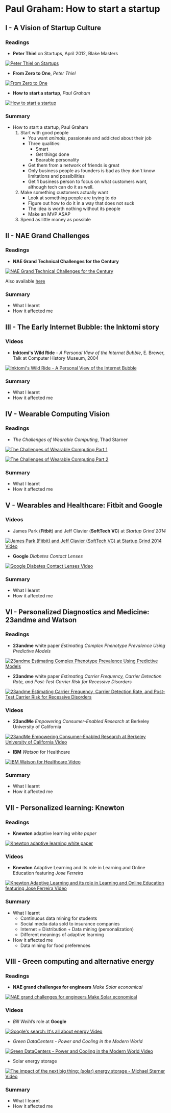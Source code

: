 # Paul Graham: How to start a startup



## I - A Vision of Startup Culture
### Readings
- **Peter Thiel** on Startups, April 2012, Blake Masters

[![Peter Thiel on Startups](images/peterthielonstartups.jpg)](http://blakemasters.com/post/20400301508/cs183class1)

- **From Zero to One**, *Peter Thiel*

[![From Zero to One](images/fromzerotoone.jpg)](https://www.amazon.com/Zero-One-Notes-Startups-Future-ebook/dp/B00J6YBOFQ)

- **How to start a startup**, *Paul Graham*

[![How to start a startup](images/howtostartastartup.jpg)](http://www.paulgraham.com/start.html)

### Summary
- How to start a startup, Paul Graham
   1. Start with good people
       - You want *animals*, passionate and addicted about their job
       - Three qualities:
           - Smart
           - Get things done
           - Bearable personality
       - Get them from a network of friends is great
       - Only business people as founders is bad as they don't know limitations and possibilities
       - Get **1** business person to focus on what customers want, although tech can do it as well.
   2. Make something customers actually want
       - Look at something people are trying to do
       - Figure out how to do it in a way that does not suck
       - The idea is worth nothing without its people
       - Make an MVP ASAP
   3. Spend as little money as possible

   
   
## II - NAE Grand Challenges
### Readings
- **NAE Grand Technical Challenges for the Century**

[![NAE Grand Technical Challenges for the Century](images/grandchallengesforengineering.jpg)](documents/NAE-Grand-Challenges-2008.pdf)

Also available [here](http://www.northeastern.edu/academic-plan/wp-content/uploads/2015/10/NAE-Grand-Challenges-2008.pdf)

### Summary
- What I learnt
- How it affected me



## III - The Early Internet Bubble: the Inktomi story
### Videos
- **Inktomi's Wild Ride** - *A Personal View of the Internet Bubble*, E. Brewer, Talk at Computer History Museum, 2004

[![Inktomi's Wild Ride - A Personal View of the Internet Bubble](images/computerhistorymuseum.jpg)](https://www.youtube.com/watch?v=E91oEn1bnXM)

### Summary
- What I learnt
- How it affected me



## IV - Wearable Computing Vision
### Readings
- *The Challenges of Wearable Computing*, Thad Starner

[![The Challenges of Wearable Computing Part 1](images/thechallengesofwearablecomputing1.jpg)](http://www.cc.gatech.edu/~thad/p/magazine/published-part1.pdf)

[![The Challenges of Wearable Computing Part 2](images/thechallengesofwearablecomputing2.jpg)](http://www.cc.gatech.edu/~thad/p/magazine/published-part2.pdf)

### Summary
- What I learnt
- How it affected me



## V - Wearables and Healthcare: Fitbit and Google
### Videos
- James Park (**Fitbit**) and Jeff Clavier (**SoftTech VC**) at *Startup Grind 2014*

[![James Park (Fitbit) and Jeff Clavier (SoftTech VC) at Startup Grind 2014 Video](images/startupgrindfitbit.jpg)](https://www.youtube.com/watch?v=saVicnu0l0k)

- **Google** *Diabetes Contact Lenses*

[![Google Diabetes Contact Lenses Video](images/googlediabetesmonitoringcontactlenses.jpg)](https://www.youtube.com/watch?v=DxB6Lg-AOpg)

### Summary
- What I learnt
- How it affected me



## VI - Personalized Diagnostics and Medicine: 23andme and Watson
### Readings
- **23andme** white paper *Estimating Complex Phenotype	Prevalence Using Predictive Models*

[![23andme Estimating Complex Phenotype	Prevalence Using Predictive Models](images/23andmecomplexphenotype.jpg)](https://api.23andme.com/res/pdf/23-12_predictivemodel_methodology_02oct2015.pdf)

- **23andme** white paper *Estimating Carrier Frequency, Carrier Detection Rate, and Post-Test Carrier Risk for Recessive Disorders*

[![23andme Estimating Carrier Frequency, Carrier Detection Rate, and Post-Test Carrier Risk for Recessive Disorders](images/23andmecarrierfrequency.jpg)](https://api.23andme.com/res/pdf/23-11_carrierstatus_methodology_28sep2015.pdf)

### Videos
- **23andMe** *Empowering Consumer-Enabled Research* at Berkeley University of California

[![23andMe Empowering Consumer-Enabled Research at Berkeley University of California Video](images/23andmeberkeley.jpg)](https://www.youtube.com/watch?v=Q6KUf75bBEQ)

- **IBM** *Watson* for Healthcare

[![IBM Watson for Healthcare Video](images/ibmwatsonforhealthcare.jpg)](https://www.youtube.com/watch?v=UFF9bI6e29U)

### Summary
- What I learnt
- How it affected me

## VII - Personalized learning: Knewton
### Readings
- **Knewton** adaptive learning *white paper*

[![Knewton adaptive learning white paper](images/knewtonwhitepaper.jpg)](https://www.knewton.com/wp-content/uploads/knewton-adaptive-learning-whitepaper.pdf)

### Videos
- **Knewton** Adaptive Learning and its role in Learning and Online Education featuring *Jose Ferreira*

[![Knewton Adaptive Learning and its role in Learning and Online Education featuring Jose Ferreira Video](images/KnewtonCEOtalk.jpg)](https://www.youtube.com/watch?v=4uNHR0uo5Y4)

### Summary
- What I learnt
  - Continuous data mining for students
  - Social media data sold to insurance companies
  - Internet = Distribution + Data mining (personalization)
  - Different meanings of adaptive learning
- How it affected me
  - Data mining for food preferences
  
## VIII - Green computing and alternative energy
### Readings
- **NAE grand challenges for engineers** *Make Solar economical*

[![NAE grand challenges for engineers Make Solar economical](images/makesolareconomical.jpg)](https://www.youtube.com/watch?v=4uNHR0uo5Y4)

### Videos
- *Bill Weihl*’s role at **Google**

[![Google's search: It's all about energy Video](images/googlesearchenergy.jpg)](https://www.youtube.com/watch?v=92PZWXfQXWU)

- *Green DataCenters - Power and Cooling in the Modern World*

[![Green DataCenters - Power and Cooling in the Modern World Video](images/greendatacenters.jpg)](https://www.youtube.com/watch?v=g9jdNzWq5xQ)

- Solar energy storage

[![The impact of the next big thing: (solar) energy storage - Michael Sterner Video](images/solarenergystorage.jpg)](https://www.youtube.com/watch?v=jzoC47ytOd4)

### Summary
- What I learnt
- How it affected me